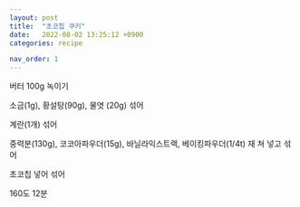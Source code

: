 ```yaml
---
layout: post
title:  "초코칩 쿠키"
date:   2022-08-02 13:25:12 +0900
categories: recipe

nav_order: 1
---
```


버터 100g 녹이기

소금(1g), 황설탕(90g), 물엿 (20g) 섞어

계란(1개) 섞어

중력분(130g), 코코아파우더(15g), 바닐라익스트랙, 베이킹파우더(1/4t) 재 쳐 넣고 섞어

초코칩 넣어 섞어

160도 12분